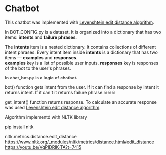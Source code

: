 # Chatbot

This chatbot was implemented with [Levenshtein edit distance algorithm](https://en.wikipedia.org/wiki/Edit_distance).

In BOT_CONFIG.py is a dataset.  It is organized into a dictionary that has two items: **intents** and **failure phrases**.

The **intents** item is a nested dictionary. It contains collections of different intent phrases. 
Every intent item inside **intents** is a dictionary that has two items — **examples** and **responses**.  
**examples** key is a list of possible user inputs. **responses** key is responses of the bot to the user's phrases.

In chat_bot.py is a logic of chatbot.

bot() function gets intent from the user. If it can find a response by intent it returns intent. If it can't it returns failure phrase.☠☠☠


get_intent() function returns response. To calculate an accurate response was used [Levenshtein edit distance algorithm](https://en.wikipedia.org/wiki/Edit_distance).

Algorithm implementd with NLTK library

  pip install nltk

nltk.metrics.distance.edit_distance
https://www.nltk.org/_modules/nltk/metrics/distance.html#edit_distance
https://youtu.be/VqPIDRlK-TA?t=7415
